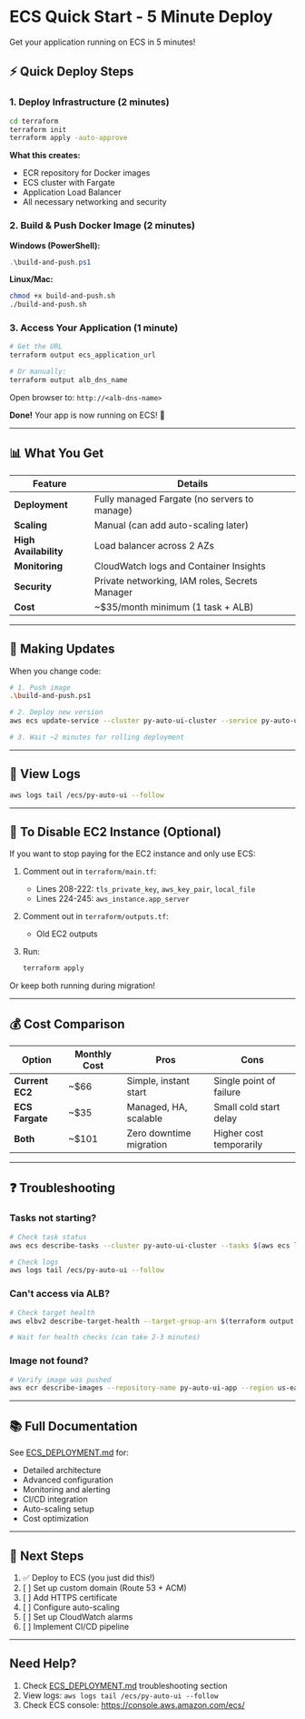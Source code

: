 # ECS Quick Start - 5 Minute Deploy

Get your application running on ECS in 5 minutes!

## ⚡ Quick Deploy Steps

### 1. Deploy Infrastructure (2 minutes)

```bash
cd terraform
terraform init
terraform apply -auto-approve
```

**What this creates:**
- ECR repository for Docker images
- ECS cluster with Fargate
- Application Load Balancer
- All necessary networking and security

### 2. Build & Push Docker Image (2 minutes)

**Windows (PowerShell):**
```powershell
.\build-and-push.ps1
```

**Linux/Mac:**
```bash
chmod +x build-and-push.sh
./build-and-push.sh
```

### 3. Access Your Application (1 minute)

```bash
# Get the URL
terraform output ecs_application_url

# Or manually:
terraform output alb_dns_name
```

Open browser to: `http://<alb-dns-name>`

**Done!** Your app is now running on ECS! 🎉

---

## 📊 What You Get

| Feature | Details |
|---------|---------|
| **Deployment** | Fully managed Fargate (no servers to manage) |
| **Scaling** | Manual (can add auto-scaling later) |
| **High Availability** | Load balancer across 2 AZs |
| **Monitoring** | CloudWatch logs and Container Insights |
| **Security** | Private networking, IAM roles, Secrets Manager |
| **Cost** | ~$35/month minimum (1 task + ALB) |

---

## 🔄 Making Updates

When you change code:

```bash
# 1. Push image
.\build-and-push.ps1

# 2. Deploy new version
aws ecs update-service --cluster py-auto-ui-cluster --service py-auto-ui-service --force-new-deployment --region us-east-1

# 3. Wait ~2 minutes for rolling deployment
```

---

## 📝 View Logs

```bash
aws logs tail /ecs/py-auto-ui --follow
```

---

## 🛑 To Disable EC2 Instance (Optional)

If you want to stop paying for the EC2 instance and only use ECS:

1. Comment out in `terraform/main.tf`:
   - Lines 208-222: `tls_private_key`, `aws_key_pair`, `local_file`
   - Lines 224-245: `aws_instance.app_server`

2. Comment out in `terraform/outputs.tf`:
   - Old EC2 outputs

3. Run:
   ```bash
   terraform apply
   ```

Or keep both running during migration!

---

## 💰 Cost Comparison

| Option | Monthly Cost | Pros | Cons |
|--------|--------------|------|------|
| **Current EC2** | ~$66 | Simple, instant start | Single point of failure |
| **ECS Fargate** | ~$35 | Managed, HA, scalable | Small cold start delay |
| **Both** | ~$101 | Zero downtime migration | Higher cost temporarily |

---

## ❓ Troubleshooting

### Tasks not starting?
```bash
# Check task status
aws ecs describe-tasks --cluster py-auto-ui-cluster --tasks $(aws ecs list-tasks --cluster py-auto-ui-cluster --service py-auto-ui-service --query 'taskArns[0]' --output text) --region us-east-1

# Check logs
aws logs tail /ecs/py-auto-ui --follow
```

### Can't access via ALB?
```bash
# Check target health
aws elbv2 describe-target-health --target-group-arn $(terraform output -raw alb_target_group_arn)

# Wait for health checks (can take 2-3 minutes)
```

### Image not found?
```bash
# Verify image was pushed
aws ecr describe-images --repository-name py-auto-ui-app --region us-east-1
```

---

## 📚 Full Documentation

See [ECS_DEPLOYMENT.md](ECS_DEPLOYMENT.md) for:
- Detailed architecture
- Advanced configuration
- Monitoring and alerting
- CI/CD integration
- Auto-scaling setup
- Cost optimization

---

## 🎯 Next Steps

1. ✅ Deploy to ECS (you just did this!)
2. [ ] Set up custom domain (Route 53 + ACM)
3. [ ] Add HTTPS certificate
4. [ ] Configure auto-scaling
5. [ ] Set up CloudWatch alarms
6. [ ] Implement CI/CD pipeline

---

## Need Help?

1. Check [ECS_DEPLOYMENT.md](ECS_DEPLOYMENT.md) troubleshooting section
2. View logs: `aws logs tail /ecs/py-auto-ui --follow`
3. Check ECS console: https://console.aws.amazon.com/ecs/
